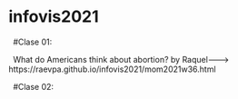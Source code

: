 # infovis2021

<p>&nbsp;
  #Clase 01:
 </p>
<p>&nbsp;
What do Americans think about abortion? by Raquel--->
https://raevpa.github.io/infovis2021/mom2021w36.html
</p>
<p>&nbsp;
  #Clase 02:
 </p>
